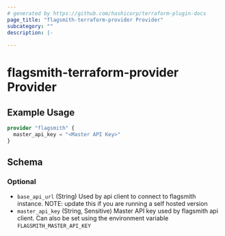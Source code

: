```yaml
---
# generated by https://github.com/hashicorp/terraform-plugin-docs
page_title: "flagsmith-terraform-provider Provider"
subcategory: ""
description: |-
  
---
```


# flagsmith-terraform-provider Provider



## Example Usage

```terraform
provider "flagsmith" {
  master_api_key = "<Master API Key>"
}
```

<!-- schema generated by tfplugindocs -->
## Schema

### Optional

- `base_api_url` (String) Used by api client to connect to flagsmith instance. NOTE: update this if you are running a self hosted version
- `master_api_key` (String, Sensitive) Master API key used by flagsmith api client. Can also be set using the environment variable `FLAGSMITH_MASTER_API_KEY`
